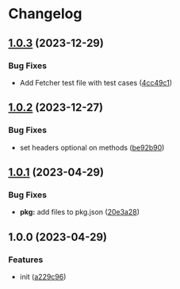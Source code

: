 # Changelog

## [1.0.3](https://github.com/Karnak19/Fetcher/compare/v1.0.2...v1.0.3) (2023-12-29)


### Bug Fixes

* Add Fetcher test file with test cases ([4cc49c1](https://github.com/Karnak19/Fetcher/commit/4cc49c13403c3a7ff98ec11aecb305914cb66ab0))

## [1.0.2](https://github.com/Karnak19/Fetcher/compare/v1.0.1...v1.0.2) (2023-12-27)


### Bug Fixes

* set headers optional on methods ([be92b90](https://github.com/Karnak19/Fetcher/commit/be92b908450b06004fd92c5097e2acab0569b7c3))

## [1.0.1](https://github.com/Karnak19/Fetcher/compare/v1.0.0...v1.0.1) (2023-04-29)


### Bug Fixes

* **pkg:** add files to pkg.json ([20e3a28](https://github.com/Karnak19/Fetcher/commit/20e3a2843aaeaa10c2f956366a6c34a26fdf7fad))

## 1.0.0 (2023-04-29)


### Features

* init ([a229c96](https://github.com/Karnak19/Fetcher/commit/a229c9680a813940bbd5523c369bb91a7f3d877b))
